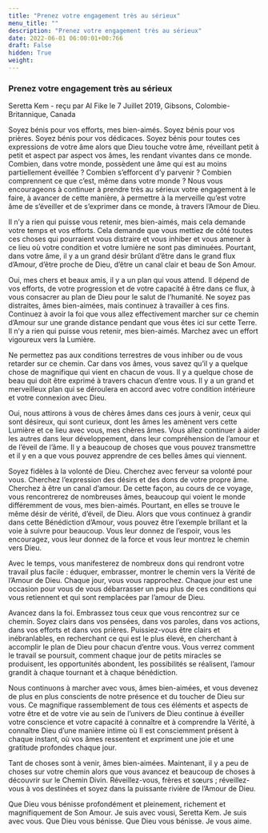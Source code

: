 ```yaml
---
title: "Prenez votre engagement très au sérieux"
menu_title: ""
description: "Prenez votre engagement très au sérieux"
date: 2022-06-01 06:00:01+00:766
draft: False
hidden: True
weight:
---
```

### Prenez votre engagement très au sérieux

Seretta Kem - reçu par Al Fike le 7 Juillet 2019, Gibsons, Colombie-Britannique, Canada

Soyez bénis pour vos efforts, mes bien-aimés. Soyez bénis pour vos prières. Soyez bénis pour vos dédicaces. Soyez bénis pour toutes ces expressions de votre âme alors que Dieu touche votre âme, réveillant petit à petit et aspect par aspect vos âmes, les rendant vivantes dans ce monde. Combien, dans votre monde, possèdent une âme qui est au moins partiellement éveillée ? Combien s’efforcent d’y parvenir ? Combien comprennent ce que c’est, même dans votre monde ? Nous vous encourageons à continuer à prendre très au sérieux votre engagement à le faire, à avancer de cette manière, à permettre à la merveille qu’est votre âme de s’éveiller et de s’exprimer dans ce monde, à travers l’Amour de Dieu.

Il n’y a rien qui puisse vous retenir, mes bien-aimés, mais cela demande votre temps et vos efforts. Cela demande que vous mettiez de côté toutes ces choses qui pourraient vous distraire et vous inhiber et vous amener à ce lieu où votre condition et votre lumière ne sont pas diminuées. Pourtant, dans votre âme, il y a un grand désir brûlant d’être dans le grand flux d’Amour, d’être proche de Dieu, d’être un canal clair et beau de Son Amour.

Oui, mes chers et beaux amis, il y a un plan qui vous attend. Il dépend de vos efforts, de votre progression et de votre capacité à être dans ce flux, à vous consacrer au plan de Dieu pour le salut de l’humanité. Ne soyez pas distraites, âmes bien-aimées, mais continuez à travailler à ces fins. Continuez à avoir la foi que vous allez effectivement marcher sur ce chemin d’Amour sur une grande distance pendant que vous êtes ici sur cette Terre. Il n’y a rien qui puisse vous retenir, mes bien-aimés. Marchez avec un effort vigoureux vers la Lumière.

Ne permettez pas aux conditions terrestres de vous inhiber ou de vous retarder sur ce chemin. Car dans vos âmes, vous savez qu’il y a quelque chose de magnifique qui vient en chacun de vous. Il y a quelque chose de beau qui doit être exprimé à travers chacun d’entre vous. Il y a un grand et merveilleux plan qui se déroulera en accord avec votre condition intérieure et votre connexion avec Dieu.

Oui, nous attirons à vous de chères âmes dans ces jours à venir, ceux qui sont désireux, qui sont curieux, dont les âmes les amènent vers cette Lumière et ce lieu avec vous, mes chères âmes. Vous allez continuer à aider les autres dans leur développement, dans leur compréhension de l’amour et de l’éveil de l’âme. Il y a beaucoup de choses que vous pouvez transmettre et il y en a que vous pouvez apprendre de ces belles âmes qui viennent.

Soyez fidèles à la volonté de Dieu. Cherchez avec ferveur sa volonté pour vous. Cherchez l’expression des désirs et des dons de votre propre âme. Cherchez à être un canal d’amour. De cette façon, au cours de ce voyage, vous rencontrerez de nombreuses âmes, beaucoup qui voient le monde différemment de vous, mes bien-aimés. Pourtant, en elles se trouve le même désir de vérité, d’éveil, de Dieu. Alors que vous continuez à grandir dans cette Bénédiction d’Amour, vous pouvez être l’exemple brillant et la voie à suivre pour beaucoup. Vous leur donnez de l’espoir, vous les encouragez, vous leur donnez de la force et vous leur montrez le chemin vers Dieu.

Avec le temps, vous manifesterez de nombreux dons qui rendront votre travail plus facile : éduquer, embrasser, montrer le chemin vers la Vérité de l’Amour de Dieu. Chaque jour, vous vous rapprochez. Chaque jour est une occasion pour vous de vous débarrasser un peu plus de ces conditions qui vous retiennent et qui sont remplacées par l’amour de Dieu.

Avancez dans la foi. Embrassez tous ceux que vous rencontrez sur ce chemin. Soyez clairs dans vos pensées, dans vos paroles, dans vos actions, dans vos efforts et dans vos prières. Puissiez-vous être clairs et inébranlables, en recherchant ce qui est le plus élevé, en cherchant à accomplir le plan de Dieu pour chacun d’entre vous. Vous verrez comment le travail se poursuit, comment chaque jour de petits miracles se produisent, les opportunités abondent, les possibilités se réalisent, l’amour grandit à chaque tournant et à chaque bénédiction.

Nous continuons à marcher avec vous, âmes bien-aimées, et vous devenez de plus en plus conscients de notre présence et du toucher de Dieu sur vous. Ce magnifique rassemblement de tous ces éléments et aspects de votre être et de votre vie au sein de l’univers de Dieu continue à éveiller votre conscience et votre capacité à connaître et à comprendre la Vérité, à connaître Dieu d’une manière intime où Il est consciemment présent à chaque instant, où vos âmes ressentent et expriment une joie et une gratitude profondes chaque jour.

Tant de choses sont à venir, âmes bien-aimées. Maintenant, il y a peu de choses sur votre chemin alors que vous avancez et beaucoup de choses à découvrir sur le Chemin Divin. Réveillez-vous, frères et sœurs ; réveillez-vous à vos destinées et soyez dans la puissante rivière de l’Amour de Dieu.

Que Dieu vous bénisse profondément et pleinement, richement et magnifiquement de Son Amour. Je suis avec vousi, Seretta Kem. Je suis avec vous. Que Dieu vous bénisse. Que Dieu vous bénisse. Je vous aime.



